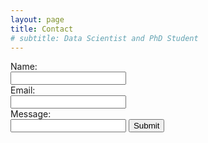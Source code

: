 ```yaml
---
layout: page
title: Contact
# subtitle: Data Scientist and PhD Student
---
```




<form name="gform" id="gform" enctype="text/plain" action="https://docs.google.com/forms/d/e/1FAIpQLSdi62jROrimTz7VHFQvCn8LQkxtLCFDrWrhidy4zE0YzhQwIA/formResponse?" target="hidden_iframe" onsubmit="submitted=true;">
  Name:<br>
  <input type="text" name="entry.1774498490" id="entry.1774498490"><br>
  Email:<br>
  <input type="text" name="entry.90651633" id="entry.90651633"><br>
  Message:<br>
  <input type="text" name="entry.169648525" id="entry.169648525">
  <input type="submit" value="Submit">
</form>

<iframe name="hidden_iframe" id="hidden_iframe" style="display:none;" onload="if(submitted) {}"></iframe>

<script src="js/jquery-1.11.2.min.js"></script>
<script type="text/javascript">var submitted=false;</script>
<script type="text/javascript">
$('#gform').on('submit', function(e) {
  $('#gform *').fadeOut(2000);
  $('#gform').prepend('Your submission has been processed. We will get in touch soon!');
  });
</script>